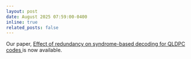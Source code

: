 ```yaml
---
layout: post
date: August 2025 07:59:00-0400
inline: true
related_posts: false
---
```


Our paper, [Effect of redundancy on syndrome-based decoding for QLDPC codes ](https://ieeexplore.ieee.org/document/11154620?denied=) is now available. 
